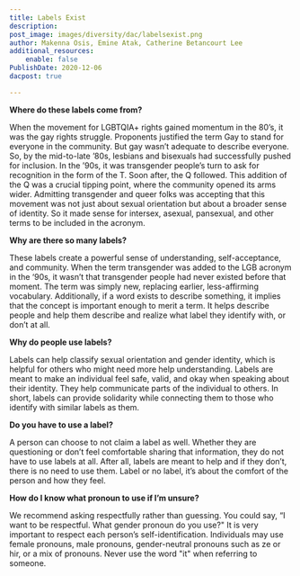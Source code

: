 ```yaml
---
title: Labels Exist
description: 
post_image: images/diversity/dac/labelsexist.png
author: Makenna Osis, Emine Atak, Catherine Betancourt Lee
additional_resources:
    enable: false
PublishDate: 2020-12-06
dacpost: true

---
```


**Where do these labels come from?**

When the movement for LGBTQIA+ rights gained momentum in the 80’s, it was the gay rights struggle. Proponents justified the term Gay to stand for everyone in the community. But gay wasn’t adequate to describe everyone. So, by the mid-to-late ’80s, lesbians and bisexuals had successfully pushed for inclusion. In the ’90s, it was transgender people’s turn to ask for recognition in the form of the T. Soon after, the Q followed. This addition of the Q was a crucial tipping point, where the community opened its arms wider. Admitting transgender and queer folks was accepting that this movement was not just about sexual orientation but about a broader sense of identity. So it made sense for intersex, asexual, pansexual, and other terms to be included in the acronym.

**Why are there so many labels?**

These labels create a powerful sense of understanding, self-acceptance, and community. When the term transgender was added to the LGB acronym in the ‘90s, it wasn’t that transgender people had never existed before that moment. The term was simply new, replacing earlier, less-affirming vocabulary. Additionally, if a word exists to describe something, it implies that the concept is important enough to merit a term.  It helps describe people and help them describe and realize what label they identify with, or don’t at all.

**Why do people use labels?**

Labels can help classify sexual orientation and gender identity, which is helpful for others who might need more help understanding. Labels are meant to make an individual feel safe, valid, and okay when speaking about their identity. They help communicate parts of the individual to others. In short, labels can provide solidarity while connecting them to those who identify with similar labels as them.

**Do you have to use a label?**

A person can choose to not claim a label as well. Whether they are questioning or don’t feel comfortable sharing that information, they do not have to use labels at all. After all, labels are meant to help and if they don’t, there is no need to use them. Label or no label, it’s about the comfort of the person and how they feel. 

**How do I know what pronoun to use if I’m unsure?**

We recommend asking respectfully rather than guessing. You could say, “I want to be respectful. What gender pronoun do you use?" It is very important to respect each person’s self-identification. Individuals may use female pronouns, male pronouns, gender-neutral pronouns such as ze or hir, or a mix of pronouns. Never use the word "it" when referring to someone.
